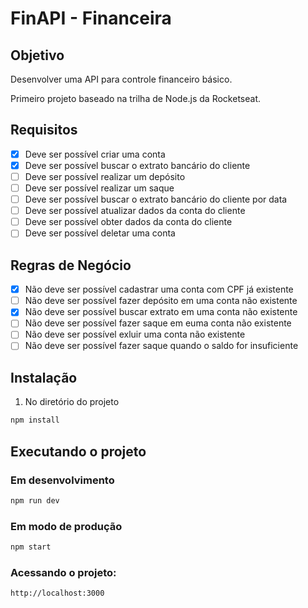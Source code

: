 # FinAPI - Financeira

## Objetivo

Desenvolver uma API para controle financeiro básico.

Primeiro projeto baseado na trilha de Node.js da Rocketseat.

## Requisitos

- [x] Deve ser possível criar uma conta
- [x] Deve ser possível buscar o extrato bancário do cliente
- [ ] Deve ser possível realizar um depósito
- [ ] Deve ser possível realizar um saque
- [ ] Deve ser possível buscar o extrato bancário do cliente por data
- [ ] Deve ser possível atualizar dados da conta do cliente
- [ ] Deve ser possível obter dados da conta do cliente
- [ ] Deve ser possível deletar uma conta

## Regras de Negócio

- [x] Não deve ser possível cadastrar uma conta com CPF já existente
- [ ] Não deve ser possível fazer depósito em uma conta não existente
- [x] Não deve ser possível buscar extrato em uma conta não existente
- [ ] Não deve ser possível fazer saque em euma conta não existente
- [ ] Não deve ser possível exluir uma conta não existente
- [ ] Não deve ser possível fazer saque quando o saldo for insuficiente

## Instalação

1. No diretório do projeto

```bash
npm install
```

## Executando o projeto

### Em desenvolvimento

```bash
npm run dev
```

### Em modo de produção

```bash
npm start
```

### Acessando o projeto:

```http
http://localhost:3000
```
